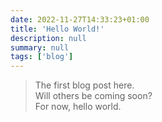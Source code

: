 ```yaml
---
date: 2022-11-27T14:33:23+01:00
title: 'Hello World!'
description: null
summary: null
tags: ['blog']
---
```


> The first blog post here.  
> Will others be coming soon?  
> For now, hello world.

